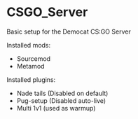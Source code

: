 # CSGO_Server
Basic setup for the Democat CS:GO Server

Installed mods:
* Sourcemod
* Metamod

Installed plugins:
* Nade tails (Disabled on default) 
* Pug-setup (Disabled auto-live)
* Multi 1v1 (used as warmup)